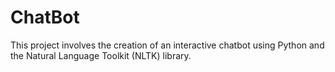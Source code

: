 # ChatBot
This project involves the creation of an interactive chatbot using Python and the Natural Language Toolkit (NLTK) library.

